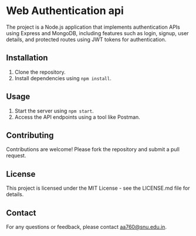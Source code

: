 # Web Authentication api

The project is a Node.js application that implements authentication APIs using Express and MongoDB, including features such as login, signup, user details, and protected routes using JWT tokens for authentication.

## Installation

1. Clone the repository.
2. Install dependencies using `npm install`.

## Usage

1. Start the server using `npm start`.
2. Access the API endpoints using a tool like Postman.

## Contributing

Contributions are welcome! Please fork the repository and submit a pull request.

## License

This project is licensed under the MIT License - see the LICENSE.md file for details.

## Contact

For any questions or feedback, please contact aa760@snu.edu.in.

